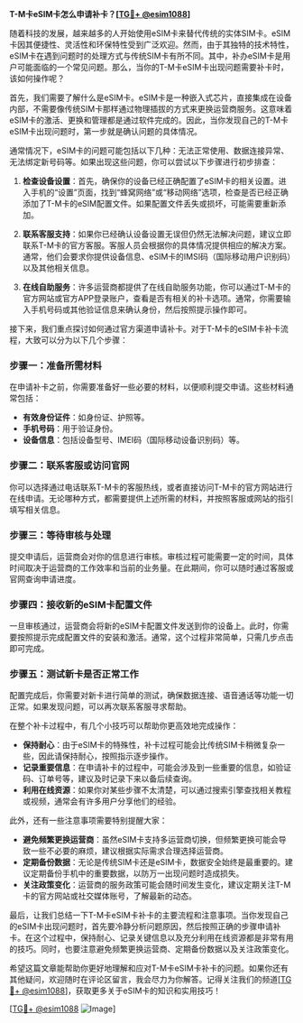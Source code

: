 **T-M卡eSIM卡怎么申请补卡？[[TG💪+ @esim1088](https://t.me/s/esim1088)]**

随着科技的发展，越来越多的人开始使用eSIM卡来替代传统的实体SIM卡。eSIM卡因其便捷性、灵活性和环保特性受到广泛欢迎。然而，由于其独特的技术特性，eSIM卡在遇到问题时的处理方式与传统SIM卡有所不同。其中，补办eSIM卡是用户可能面临的一个常见问题。那么，当你的T-M卡eSIM卡出现问题需要补卡时，该如何操作呢？

首先，我们需要了解什么是eSIM卡。eSIM卡是一种嵌入式芯片，直接集成在设备内部，不需要像传统SIM卡那样通过物理插拔的方式来更换运营商服务。这意味着eSIM卡的激活、更换和管理都是通过软件完成的。因此，当你发现自己的T-M卡eSIM卡出现问题时，第一步就是确认问题的具体情况。

通常情况下，eSIM卡的问题可能包括以下几种：无法正常使用、数据连接异常、无法绑定新号码等。如果出现这些问题，你可以尝试以下步骤进行初步排查：

1. **检查设备设置**：首先，确保你的设备已经正确配置了eSIM卡的相关设置。进入手机的“设置”页面，找到“蜂窝网络”或“移动网络”选项，检查是否已经正确添加了T-M卡的eSIM配置文件。如果配置文件丢失或损坏，可能需要重新添加。

2. **联系客服支持**：如果你已经确认设备设置无误但仍然无法解决问题，建议立即联系T-M卡的官方客服。客服人员会根据你的具体情况提供相应的解决方案。通常，他们会要求你提供设备信息、eSIM卡的IMSI码（国际移动用户识别码）以及其他相关信息。

3. **在线自助服务**：许多运营商都提供了在线自助服务功能，你可以通过T-M卡的官方网站或官方APP登录账户，查看是否有相关的补卡选项。通常，你需要输入手机号码或其他验证信息来确认身份，然后按照提示操作即可。

接下来，我们重点探讨如何通过官方渠道申请补卡。对于T-M卡的eSIM卡补卡流程，大致可以分为以下几个步骤：

### 步骤一：准备所需材料

在申请补卡之前，你需要准备好一些必要的材料，以便顺利提交申请。这些材料通常包括：

- **有效身份证件**：如身份证、护照等。
- **手机号码**：用于验证身份。
- **设备信息**：包括设备型号、IMEI码（国际移动设备识别码）等。

### 步骤二：联系客服或访问官网

你可以选择通过电话联系T-M卡的客服热线，或者直接访问T-M卡的官方网站进行在线申请。无论哪种方式，都需要提供上述所需的材料，并按照客服或网站的指引填写相关信息。

### 步骤三：等待审核与处理

提交申请后，运营商会对你的信息进行审核。审核过程可能需要一定的时间，具体时间取决于运营商的工作效率和当前的业务量。在此期间，你可以随时通过客服或官网查询申请进度。

### 步骤四：接收新的eSIM卡配置文件

一旦审核通过，运营商会将新的eSIM卡配置文件发送到你的设备上。此时，你需要按照提示完成配置文件的安装和激活。通常，这个过程非常简单，只需几步点击即可完成。

### 步骤五：测试新卡是否正常工作

配置完成后，你需要对新卡进行简单的测试，确保数据连接、语音通话等功能一切正常。如果发现问题，可以再次联系客服寻求帮助。

在整个补卡过程中，有几个小技巧可以帮助你更高效地完成操作：

- **保持耐心**：由于eSIM卡的特殊性，补卡过程可能会比传统SIM卡稍微复杂一些，因此请保持耐心，按照指示逐步操作。
- **记录重要信息**：在申请补卡的过程中，可能会涉及到一些重要的信息，如验证码、订单号等，建议及时记录下来以备后续查询。
- **利用在线资源**：如果你对某些步骤不太清楚，可以通过搜索引擎查找相关教程或视频，通常会有许多用户分享他们的经验。

此外，还有一些注意事项需要特别提醒大家：

- **避免频繁更换运营商**：虽然eSIM卡支持多运营商切换，但频繁更换可能会导致一些不必要的麻烦，建议根据实际需求合理选择运营商。
- **定期备份数据**：无论是传统SIM卡还是eSIM卡，数据安全始终是最重要的。建议定期备份手机中的重要数据，以防万一出现问题时造成损失。
- **关注政策变化**：运营商的服务政策可能会随时间发生变化，建议定期关注T-M卡的官方网站或社交媒体账号，了解最新的动态。

最后，让我们总结一下T-M卡eSIM卡补卡的主要流程和注意事项。当你发现自己的eSIM卡出现问题时，首先要冷静分析问题原因，然后按照正确的步骤申请补卡。在这个过程中，保持耐心、记录关键信息以及充分利用在线资源都是非常有用的技巧。同时，也要注意避免频繁更换运营商、定期备份数据以及关注政策变化。

希望这篇文章能帮助你更好地理解和应对T-M卡eSIM卡补卡的问题。如果你还有其他疑问，欢迎随时在评论区留言，我会尽力为你解答。记得关注我们的频道[[TG💪+ @esim1088](https://t.me/s/esim1088)]，获取更多关于eSIM卡的知识和实用技巧！

[[TG💪+ @esim1088](https://t.me/s/esim1088) ![Image](https://i.postimg.cc/4NQfJmqS/Snipaste-2025-05-13-00-14-12.png)]